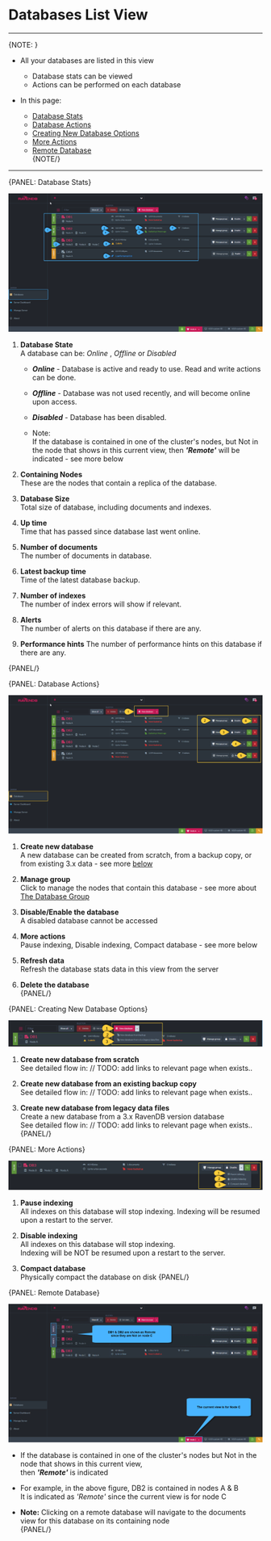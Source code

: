 ﻿# Databases List View
---

{NOTE: }

* All your databases are listed in this view  
  * Database stats can be viewed  
  * Actions can be performed on each database  

* In this page:  
  * [Database Stats](../../../studio/server/databases/databases-list-view#database-stats)  
  * [Database Actions](../../../studio/server/databases/databases-list-view#database-actions)  
  * [Creating New Database Options](../../../studio/server/databases/databases-list-view#creating-new-database-options)  
  * [More Actions](../../../studio/server/databases/databases-list-view#more-actions)  
  * [Remote Database](../../../studio/server/databases/databases-list-view#remote-database)  
{NOTE/}

---

{PANEL: Database Stats}

![Figure 1. Database Stats](images/database-stats.png "Database Stats")

1. **Database State**    
   A database can be: _Online_ , _Offline_ or _Disabled_        

   * ***Online***   - Database is active and ready to use. Read and write actions can be done.  
   * ***Offline***  - Database was not used recently, and will become online upon access.  
   * ***Disabled*** - Database has been disabled.  
  
   * Note:  
     If the database is contained in one of the cluster's nodes, but Not in the node that shows in this current view,
     then ***'Remote'*** will be indicated - see more below

2. **Containing Nodes**   
   These are the nodes that contain a replica of the database. 

3. **Database Size**    
   Total size of database, including documents and indexes.

4. **Up time**        
   Time that has passed since database last went online. 

5. **Number of documents**      
   The number of documents in database.

6. **Latest backup time**      
   Time of the latest database backup.
      
7. **Number of indexes**    
   The number of index errors will show if relevant.

8. **Alerts**    
   The number of alerts on this database if there are any.

9. **Performance hints** 
   The number of performance hints on this database if there are any.
   
{PANEL/}

{PANEL: Database Actions}

![Figure 2. Database Actions](images/database-actions-1.png "Database Actions")

1. **Create new database**  
   A new database can be created from scratch, from a backup copy, or from existing 3.x data - see more [below](databases-list-view#creating-new-database-options)  

2. **Manage group**  
   Click to manage the nodes that contain this database - see more about [The Database Group](../../../studio/database/settings/manage-database-group)  

3. **Disable/Enable the database**  
   A disabled database cannot be accessed  

4. **More actions**  
   Pause indexing, Disable indexing, Compact database - see more below  

5. **Refresh data**  
   Refresh the database stats data in this view from the server  

6. **Delete the database**  
{PANEL/}

{PANEL: Creating New Database Options}

![Figure 3. Creating New Database](images/database-actions-2.png "Creating New Database Options")

1. **Create new database from scratch**   
   See detailed flow in: // TODO: add links to relevant page when exists.. 

2. **Create new database from an existing backup copy**   
   See detailed flow in: // TODO: add links to relevant page when exists..

3. **Create new database from legacy data files**      
   Create a new database from a 3.x RavenDB version database    
   See detailed flow in: // TODO: add links to relevant page when exists..
{PANEL/}

{PANEL: More Actions}

![Figure 4. More Actions](images/database-actions-3.png "More Actions")

1. **Pause indexing**      
   All indexes on this database will stop indexing.
   Indexing will be resumed upon a restart to the server.  

2. **Disable indexing**     
   All indexes on this database will stop indexing.  
   Indexing will be NOT be resumed upon a restart to the server.  

3. **Compact database**   
   Physically compact the database on disk
{PANEL/}

{PANEL: Remote Database}

![Figure 5. Remote Database](images/database-actions-4.png "Remote Database")

* If the database is contained in one of the cluster's nodes but Not in the node that shows in this current view,  
  then ***'Remote'*** is indicated  

* For example, in the above figure, DB2 is contained in nodes A & B  
  It is indicated as _'Remote'_ since the current view is for node C  

* **Note:** Clicking on a remote database will navigate to the documents view for this database on its containing node  
{PANEL/}
